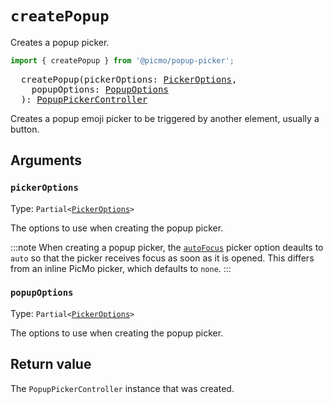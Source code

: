 # `createPopup`

Creates a popup picker.

```javascript
import { createPopup } from '@picmo/popup-picker';
```

<pre>
  createPopup(pickerOptions: <a href="../../picmo/types/picker-options">PickerOptions</a>,
    popupOptions: <a href="../types/popup-options">PopupOptions</a>
  ): <a href="../classes/popup-picker-controller">PopupPickerController</a>
</pre>

Creates a popup emoji picker to be triggered by another element, usually a button.

## Arguments

### `pickerOptions`

Type: `Partial<`[`PickerOptions`](../../picmo/types/picker-options)`>`

The options to use when creating the popup picker.

:::note
When creating a popup picker, the [`autoFocus`](../../picmo/types/picker-options#autofocus) picker option deaults to `auto` so that the picker receives focus as soon as it is opened. This differs from an inline PicMo picker, which defaults to `none`.
:::

### `popupOptions`

Type: `Partial<`[`PickerOptions`](../types/popup-options)`>`

The options to use when creating the popup picker.

## Return value

The `PopupPickerController` instance that was created.
